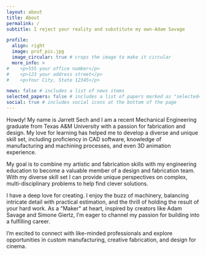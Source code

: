 ```yaml
---
layout: about
title: About
permalink: /
subtitle: I reject your reality and substitute my own-Adam Savage

profile:
  align: right
  image: prof_pic.jpg
  image_circular: true # crops the image to make it circular
  more_info: >
#    <p>555 your office number</p>
#    <p>123 your address street</p>
#    <p>Your City, State 12345</p>

news: false # includes a list of news items
selected_papers: false # includes a list of papers marked as "selected={true}"
social: true # includes social icons at the bottom of the page
---
```


Howdy! My name is Jarrett Sech and I am a recent Mechanical Engineering graduate from Texas A&M University with a passion for fabrication and design. My love for learning has helped me to develop a diverse and unique skill set, including proficiency in CAD software, knowledge of manufacturing and machining processes, and even 3D animation experience.

My goal is to combine my artistic and fabrication skills with my engineering education to become a valuable member of a design and fabrication team. With my diverse skill set I can provide unique perspectives on complex, multi-disciplinary problems to help find clever solutions.

I have a deep love for creating. I enjoy the buzz of machinery, balancing intricate detail with practical estimation, and the thrill of holding the result of your hard work. As a "Maker" at heart, inspired by creators like Adam Savage and Simone Giertz, I’m eager to channel my passion for building into a fulfilling career.

I’m excited to connect with like-minded professionals and explore opportunities in custom manufacturing, creative fabrication, and design for cinema.
